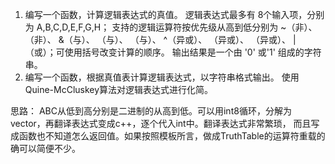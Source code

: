 1. 编写一个函数，计算逻辑表达式的真值。
逻辑表达式最多有 8个输入项，分别为 A,B,C,D,E,F,G,H；
支持的逻辑运算符按优先级从高到低分别为 ~（非）、 （非）、 &（与）、 （与）、 （与）、 ^（异或）、 （异或）、 （异或）、 |（或）；可使用括号改变计算的顺序。
输出结果是一个由 '0' 或'1' 组成的字符串。
2. 编写一个函数，根据真值表计算逻辑表达式，以字符串格式输出。
使用Quine-McCluskey算法对逻辑表达式进行化简。

思路：
ABC从低到高分别是二进制的从高到低。可以用int8循环，分解为vector，再翻译表达式变成c++，逐个代入int中。翻译表达式非常繁琐，
而且写成函数也不知道怎么返回值。如果按照模板所言，做成TruthTable的运算符重载的确可以简便不少。